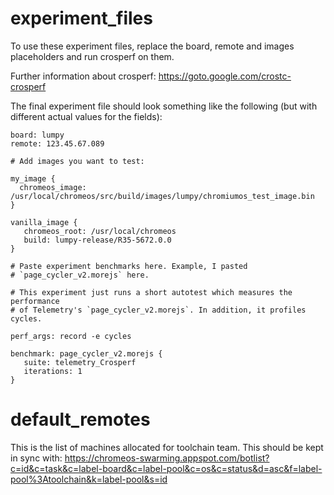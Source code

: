 # experiment_files

To use these experiment files, replace the board, remote and images
placeholders and run crosperf on them.

Further information about crosperf: https://goto.google.com/crostc-crosperf

The final experiment file should look something like the following (but with
different actual values for the fields):

```
board: lumpy
remote: 123.45.67.089

# Add images you want to test:

my_image {
  chromeos_image: /usr/local/chromeos/src/build/images/lumpy/chromiumos_test_image.bin
}

vanilla_image {
   chromeos_root: /usr/local/chromeos
   build: lumpy-release/R35-5672.0.0
}

# Paste experiment benchmarks here. Example, I pasted
# `page_cycler_v2.morejs` here.

# This experiment just runs a short autotest which measures the performance
# of Telemetry's `page_cycler_v2.morejs`. In addition, it profiles cycles.

perf_args: record -e cycles

benchmark: page_cycler_v2.morejs {
   suite: telemetry_Crosperf
   iterations: 1
}
```

# default_remotes

This is the list of machines allocated for toolchain team.
This should be kept in sync with:
https://chromeos-swarming.appspot.com/botlist?c=id&c=task&c=label-board&c=label-pool&c=os&c=status&d=asc&f=label-pool%3Atoolchain&k=label-pool&s=id
